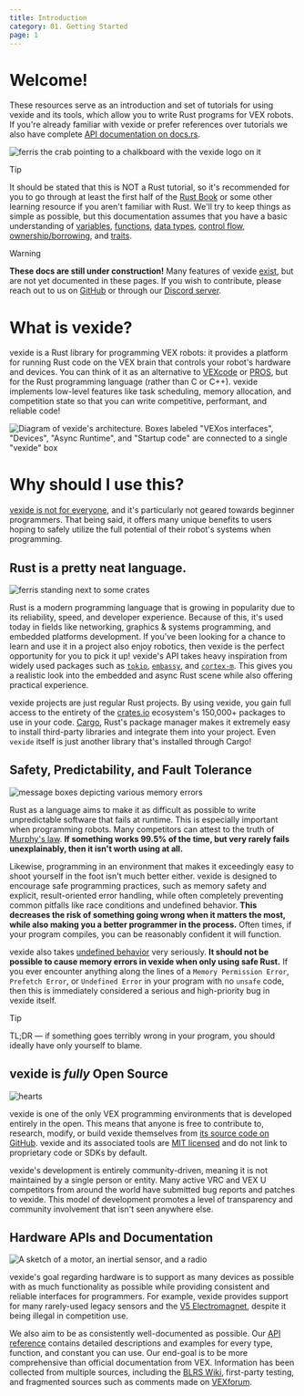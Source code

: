 ```yaml
---
title: Introduction
category: 01. Getting Started
page: 1
---
```



# Welcome!

These resources serve as an introduction and set of tutorials for using vexide and its tools, which allow you to write Rust programs for VEX robots. If you're already familiar with vexide or prefer references over tutorials we also have complete [API documentation on docs.rs](https://docs.rs/vexide).

![ferris the crab pointing to a chalkboard with the vexide logo on it](/docs/professor-ferris.svg)

> [!TIP]
> It should be stated that this is NOT a Rust tutorial, so it's recommended for you to go through at least the first half of the [Rust Book](https://doc.rust-lang.org/book/) or some other learning resource if you aren't familiar with Rust. We'll try to keep things as simple as possible, but this documentation assumes that you have a basic understanding of [variables](https://doc.rust-lang.org/book/ch03-01-variables-and-mutability.html), [functions](https://doc.rust-lang.org/book/ch03-03-how-functions-work.html), [data types](https://doc.rust-lang.org/book/ch03-02-data-types.html), [control flow](https://doc.rust-lang.org/book/ch03-05-control-flow.html), [ownership/borrowing](https://doc.rust-lang.org/book/ch04-00-understanding-ownership.html), and [traits](https://doc.rust-lang.org/book/ch10-00-generics.html).

> [!WARNING]
> **These docs are still under construction!** Many features of vexide [exist](https://docs.rs/vexide), but are not yet documented in these pages. If you wish to contribute, please reach out to us on [GitHub](https://github.com/vexide/website) or through our [Discord server](https://discord.com/invite/d4uazRf2Nh).
> 
# What is vexide?

vexide is a Rust library for programming VEX robots: it provides a platform for running Rust code on the VEX brain that controls your robot's hardware and devices. You can think of it as an alternative to [VEXcode](https://www.vexrobotics.com/vexcode) or [PROS](https://pros.cs.purdue.edu/), but for the Rust programming language (rather than C or C++). vexide implements low-level features like task scheduling, memory allocation, and competition state so that you can write competitive, performant, and reliable code!

![Diagram of vexide's architecture. Boxes labeled "VEXos interfaces", "Devices", "Async Runtime", and "Startup code" are connected to a single "vexide" box](/docs/vexide-overview.svg)

# Why should I use this?

<ins>vexide is not for everyone</ins>, and it's particularly not geared towards beginner programmers. That being said, it offers many unique benefits to users hoping to safely utilize the full potential of their robot's systems when programming.

## Rust is a pretty neat language.

![ferris standing next to some crates](/docs/crates.svg)

Rust is a modern programming language that is growing in popularity due to its reliability, speed, and developer experience. Because of this, it's used today in fields like networking, graphics & systems programming, and embedded platforms development. If you've been looking for a chance to learn and use it in a project also enjoy robotics, then vexide is the perfect opportunity for you to pick it up! vexide's API takes heavy inspiration from widely used packages such as [`tokio`](https://crates.io/crates/tokio), [`embassy`](https://embassy.dev/), and [`cortex-m`](https://github.com/rust-embedded/cortex-m). This gives you a realistic look into the embedded and async Rust scene while also offering practical experience.

vexide projects are just regular Rust projects. By using vexide, you gain full access to the entirety of the [crates.io](https://crates.io/) ecosystem's 150,000+ packages to use in your code. [Cargo](https://doc.rust-lang.org/cargo/), Rust's package manager makes it extremely easy to install third-party libraries and integrate them into your project. Even `vexide` itself is just another library that's installed through Cargo!

## Safety, Predictability, and Fault Tolerance

![message boxes depicting various memory errors](/docs/aborts.svg)

Rust as a language aims to make it as difficult as possible to write unpredictable software that fails at runtime. This is especially important when programming robots. Many competitors can attest to the truth of [Murphy's law](https://en.wikipedia.org/wiki/Murphy%27s_law). **If something works 99.5% of the time, but very rarely fails unexplainably, then it isn't worth using at all.**

Likewise, programming in an environment that makes it exceedingly easy to shoot yourself in the foot isn't much better either. vexide is designed to encourage safe programming practices, such as memory safety and explicit, result-oriented error handling, while often completely preventing common pitfalls like race conditions and undefined behavior. **This decreases the risk of something going wrong when it matters the most, while also making you a better programmer in the process.** Often times, if your program compiles, you can be reasonably confident it will function.

vexide also takes [undefined behavior](https://en.wikipedia.org/wiki/Undefined_behavior) very seriously. **It should not be possible to cause memory errors in vexide when only using safe Rust.** If you ever encounter anything along the lines of a `Memory Permission Error`, `Prefetch Error`, or `Undefined Error` in your program with no `unsafe` code, then this is immediately considered a serious and high-priority bug in vexide itself.

> [!TIP]
> TL;DR — if something goes terribly wrong in your program, you should ideally have only yourself to blame.

## vexide is *fully* Open Source

![hearts](/docs/hearts.svg)

vexide is one of the only VEX programming environments that is developed entirely in the open. This means that anyone is free to contribute to, research, modify, or build vexide themselves from [its source code on GitHub](http://github.com/vexide/vexide). vexide and its associated tools are [MIT licensed](https://github.com/vexide/vexide/blob/main/LICENSE) and do not link to proprietary code or SDKs by default.

vexide's development is entirely community-driven, meaning it is not maintained by a single person or entity. Many active VRC and VEX U competitors from around the world have submitted bug reports and patches to vexide. This model of development promotes a level of transparency and community involvement that isn't seen anywhere else.

## Hardware APIs and Documentation

![A sketch of a motor, an inertial sensor, and a radio](/docs/smart-devices.svg)

vexide's goal regarding hardware is to support as many devices as possible with as much functionality as possible while providing consistent and reliable interfaces for programmers. For example, vexide provides support for many rarely-used legacy sensors and the [V5 Electromagnet](https://docs.rs/vexide-devices/latest/vexide_devices/smart/electromagnet/struct.Electromagnet.html), despite it being illegal in competition use.

We also aim to be as consistently well-documented as possible. Our [API reference](https://docs.rs/vexide) contains detailed descriptions and examples for every type, function, and constant you can use. Our end-goal is to be more comprehensive than official documentation from VEX. Information has been collected from multiple sources, including the [BLRS Wiki](https://wiki.purduesigbots.com/), first-party testing, and fragmented sources such as comments made on [VEXforum](https://www.vexforum.com/).
